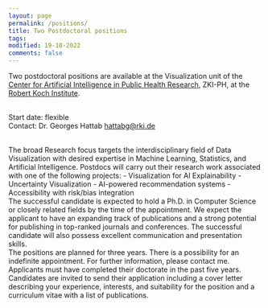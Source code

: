 ```yaml
---
layout: page
permalink: /positions/
title: Two Postdoctoral positions
tags: 
modified: 19-10-2022
comments: false
---
```


Two postdoctoral positions are available at the Visualization unit of the [Center for Artificial Intelligence in Public Health Research](https://www.rki.de/EN/Content/Institute/DepartmentsUnits/ZKI-PH/ZKI-PH.html), ZKI-PH, at the [Robert Koch Institute](https://www.rki.de/EN/). 
<br/>
<br/>

Start date: flexible 
<br/>
Contact: Dr. Georges Hattab [hattabg@rki.de](mailto:hattabg@rki.de)

<br/>
The broad Research focus targets the interdisciplinary field of Data Visualization with desired expertise in Machine Learning, Statistics, and Artificial Intelligence.
Postdocs will carry out their research work associated with one of the following projects:
- Visualization for AI Explainability
- Uncertainty Visualization
- AI-powered recommendation systems
- Accessibility with risk/bias integration

<br/>
The successful candidate is expected to hold a Ph.D. in Computer Science or closely related fields by the time of the appointment. We expect the applicant to have an expanding track of publications and a strong potential for publishing in top-ranked journals and conferences. The successful candidate will also possess excellent communication and presentation skills.

<br/>
The positions are planned for three years. There is a possibility for an indefinite appointment. For further information, please contact me.

<br/>
Applicants must have completed their doctorate in the past five years. Candidates are invited to send their application including a cover letter describing your experience, interests, and suitability for the position and a curriculum vitae with a list of publications.
